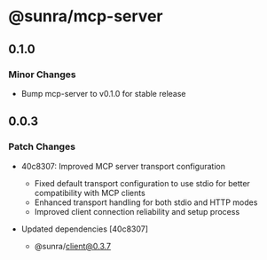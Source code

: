 # @sunra/mcp-server

## 0.1.0

### Minor Changes

- Bump mcp-server to v0.1.0 for stable release

## 0.0.3

### Patch Changes

- 40c8307: Improved MCP server transport configuration

  - Fixed default transport configuration to use stdio for better compatibility with MCP clients
  - Enhanced transport handling for both stdio and HTTP modes
  - Improved client connection reliability and setup process

- Updated dependencies [40c8307]
  - @sunra/client@0.3.7
